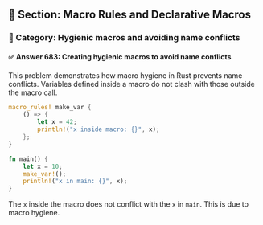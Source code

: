 ## 📘 Section: Macro Rules and Declarative Macros  
### 🔹 Category: Hygienic macros and avoiding name conflicts  
#### ✅ Answer 683: Creating hygienic macros to avoid name conflicts

This problem demonstrates how macro hygiene in Rust prevents name conflicts. Variables defined inside a macro do not clash with those outside the macro call.

```rust
macro_rules! make_var {
    () => {
        let x = 42;
        println!("x inside macro: {}", x);
    };
}

fn main() {
    let x = 10;
    make_var!();
    println!("x in main: {}", x);
}
```
The `x` inside the macro does not conflict with the `x` in `main`. This is due to macro hygiene.
